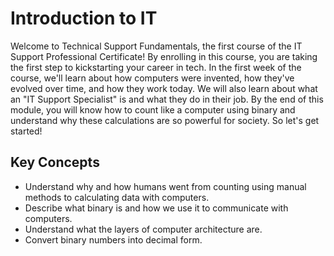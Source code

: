# Introduction to IT

Welcome to Technical Support Fundamentals, the first course of the IT Support Professional Certificate! By enrolling in this course, you are taking the first step to kickstarting your career in tech. In the first week of the course, we'll learn about how computers were invented, how they've evolved over time, and how they work today. We will also learn about what an "IT Support Specialist" is and what they do in their job. By the end of this module, you will know how to count like a computer using binary and understand why these calculations are so powerful for society. So let's get started!

## Key Concepts

* Understand why and how humans went from counting using manual methods to calculating data with computers.
* Describe what binary is and how we use it to communicate with computers.
* Understand what the layers of computer architecture are.
* Convert binary numbers into decimal form.